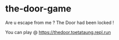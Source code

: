 # the-door-game
Are u escape from me ? The Door had been locked ! 

You can play @ https://thedoor.toetataung.repl.run
